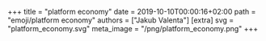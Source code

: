 +++
title = "platform economy"
date = 2019-10-10T00:00:16+02:00
path = "emoji/platform economy"
authors = ["Jakub Valenta"]
[extra]
svg = "platform_economy.svg"
meta_image = "/png/platform_economy.png"
+++
